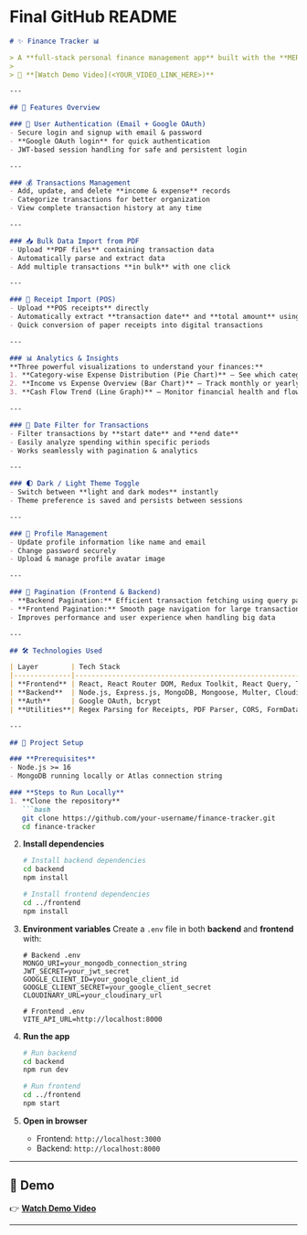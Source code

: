 # **Final GitHub README**

````markdown
# ✨ Finance Tracker 📊

> A **full-stack personal finance management app** built with the **MERN stack** (MongoDB, Express.js, React, Node.js), designed to simplify expense tracking, financial analysis, and secure user authentication.  
>  
> 🎥 **[Watch Demo Video](<YOUR_VIDEO_LINK_HERE>)**

---

## 🌟 Features Overview

### 🔐 User Authentication (Email + Google OAuth)
- Secure login and signup with email & password  
- **Google OAuth login** for quick authentication  
- JWT-based session handling for safe and persistent login

---

### 💰 Transactions Management
- Add, update, and delete **income & expense** records  
- Categorize transactions for better organization  
- View complete transaction history at any time

---

### 📥 Bulk Data Import from PDF
- Upload **PDF files** containing transaction data  
- Automatically parse and extract data  
- Add multiple transactions **in bulk** with one click

---

### 📄 Receipt Import (POS)
- Upload **POS receipts** directly  
- Automatically extract **transaction date** and **total amount** using regex parsing  
- Quick conversion of paper receipts into digital transactions

---

### 📊 Analytics & Insights
**Three powerful visualizations to understand your finances:**
1. **Category-wise Expense Distribution (Pie Chart)** – See which categories take the biggest share of your spending.  
2. **Income vs Expense Overview (Bar Chart)** – Track monthly or yearly trends of earnings vs expenses.  
3. **Cash Flow Trend (Line Graph)** – Monitor financial health and flow over time.

---

### 📅 Date Filter for Transactions
- Filter transactions by **start date** and **end date**  
- Easily analyze spending within specific periods  
- Works seamlessly with pagination & analytics

---

### 🌓 Dark / Light Theme Toggle
- Switch between **light and dark modes** instantly  
- Theme preference is saved and persists between sessions

---

### 👤 Profile Management
- Update profile information like name and email  
- Change password securely  
- Upload & manage profile avatar image

---

### 📑 Pagination (Frontend & Backend)
- **Backend Pagination:** Efficient transaction fetching using query parameters (`page`, `limit`)  
- **Frontend Pagination:** Smooth page navigation for large transaction lists  
- Improves performance and user experience when handling big data

---

## 🛠️ Technologies Used

| Layer        | Tech Stack                                                                     |
|--------------|---------------------------------------------------------------------------------|
| **Frontend** | React, React Router DOM, Redux Toolkit, React Query, TailwindCSS, DaisyUI      |
| **Backend**  | Node.js, Express.js, MongoDB, Mongoose, Multer, Cloudinary, JWT                |
| **Auth**     | Google OAuth, bcrypt                                                           |
| **Utilities**| Regex Parsing for Receipts, PDF Parser, CORS, FormData                         |

---

## 🚀 Project Setup

### **Prerequisites**
- Node.js >= 16
- MongoDB running locally or Atlas connection string

### **Steps to Run Locally**
1. **Clone the repository**
   ```bash
   git clone https://github.com/your-username/finance-tracker.git
   cd finance-tracker
````

2. **Install dependencies**

   ```bash
   # Install backend dependencies
   cd backend
   npm install

   # Install frontend dependencies
   cd ../frontend
   npm install
   ```

3. **Environment variables**
   Create a `.env` file in both **backend** and **frontend** with:

   ```
   # Backend .env
   MONGO_URI=your_mongodb_connection_string
   JWT_SECRET=your_jwt_secret
   GOOGLE_CLIENT_ID=your_google_client_id
   GOOGLE_CLIENT_SECRET=your_google_client_secret
   CLOUDINARY_URL=your_cloudinary_url

   # Frontend .env
   VITE_API_URL=http://localhost:8000
   ```

4. **Run the app**

   ```bash
   # Run backend
   cd backend
   npm run dev

   # Run frontend
   cd ../frontend
   npm start
   ```

5. **Open in browser**

   * Frontend: `http://localhost:3000`
   * Backend: `http://localhost:8000`

---

## 🎥 Demo

👉 **[Watch Demo Video](YOUR_VIDEO_LINK_HERE)**

---

```
